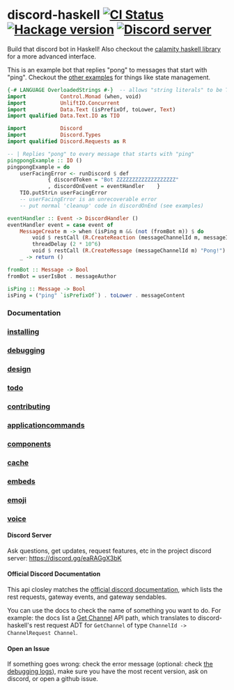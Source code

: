# discord-haskell        [![CI Status](https://github.com/aquarial/discord-haskell/actions/workflows/main.yml/badge.svg)](https://github.com/aquarial/discord-haskell/actions/)        [![Hackage version](http://img.shields.io/hackage/v/discord-haskell.svg?label=Hackage)](https://hackage.haskell.org/package/discord-haskell)              [![Discord server](https://discord.com/api/guilds/918577626954739722/widget.png?style=shield)](https://discord.gg/eaRAGgX3bK)


Build that discord bot in Haskell! Also checkout the
[calamity haskell library](https://github.com/nitros12/calamity)
for a more advanced interface.

This is an example bot that replies "pong" to messages that start with "ping". Checkout the [other examples](./examples/) for things like state management.

```haskell
{-# LANGUAGE OverloadedStrings #-}  -- allows "string literals" to be Text
import           Control.Monad (when, void)
import           UnliftIO.Concurrent
import           Data.Text (isPrefixOf, toLower, Text)
import qualified Data.Text.IO as TIO

import           Discord
import           Discord.Types
import qualified Discord.Requests as R

-- | Replies "pong" to every message that starts with "ping"
pingpongExample :: IO ()
pingpongExample = do
    userFacingError <- runDiscord $ def
             { discordToken = "Bot ZZZZZZZZZZZZZZZZZZZ"
             , discordOnEvent = eventHandler    }
    TIO.putStrLn userFacingError
    -- userFacingError is an unrecoverable error
    -- put normal 'cleanup' code in discordOnEnd (see examples)

eventHandler :: Event -> DiscordHandler ()
eventHandler event = case event of
    MessageCreate m -> when (isPing m && (not (fromBot m)) $ do
        void $ restCall (R.CreateReaction (messageChannelId m, messageId m) "eyes")
        threadDelay (2 * 10^6)
        void $ restCall (R.CreateMessage (messageChannelId m) "Pong!")
    _ -> return ()

fromBot :: Message -> Bool
fromBot = userIsBot . messageAuthor

isPing :: Message -> Bool
isPing = ("ping" `isPrefixOf`) . toLower . messageContent
```

### Documentation

### [installing](./docs/installing.md)

### [debugging](./docs/debugging.md)

### [design](./docs/design.md)

### [todo](./docs/todo.md)

### [contributing](./docs/contributing.md)

### [applicationcommands](./docs/applicationcommands.md)

### [components](./docs/components.md)

### [cache](./docs/cache.md)

### [embeds](./docs/embeds.md)

### [emoji](./docs/emoji.md)

### [voice](./docs/voice.md)

#### Discord Server

Ask questions, get updates, request features, etc in the project discord server: <https://discord.gg/eaRAGgX3bK>

#### Official Discord Documentation

This api closley matches the [official discord documentation](https://discord.com/developers/docs/intro),
which lists the rest requests, gateway events, and gateway sendables.

You can use the docs to check the name of something you want to do. For example:
the docs list a [Get Channel](https://discord.com/developers/docs/resources/channel#get-channel) API path,
which translates to discord-haskell's rest request ADT for `GetChannel` of type `ChannelId -> ChannelRequest Channel`.

#### Open an Issue

If something goes wrong: check the error message (optional: check [the debugging logs](./docs/debugging.md)), make sure you have the most recent version, ask on discord, or open a github issue.
